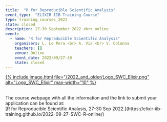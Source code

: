 ```yaml
---
title:  "R for Reproducible Scientific Analysis"
event_type:  "ELIXIR IIB Training Course"
type: training_courses_2022
state: closed
description: 27-30 September 2022 <br> online
event:
  - name: "R for Reproducible Scientific Analysis"
    organisers: L. Le Pera <br> A. Via <br> V. Colonna 
    teachers: []
    venue: Online
    event_date: 2022/09/27-30
    state: closed
---
```



[{% include image.html file="/2022_and_older/Logo_SWC_Elixir.png" alt="Logo_SWC_Elixir" max-width="10" %}](https://elixir-iib-training.github.io/2022-09-27-SWC-R-online/)

<br>
The course webpage with all the information and the link to submit your application can be found at:<br>
[R for Reproducible Scientific Analysis,  27-30 Sep 2022.](https://elixir-iib-training.github.io/2022-09-27-SWC-R-online/)
